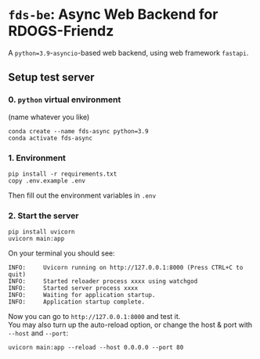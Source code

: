 # `fds-be`: Async Web Backend for RDOGS-Friendz

A `python=3.9`-`asyncio`-based web backend, using web framework `fastapi`.

## Setup test server

### 0. `python` virtual environment
(name whatever you like)
```shell
conda create --name fds-async python=3.9
conda activate fds-async
```

### 1. Environment
```shell
pip install -r requirements.txt
copy .env.example .env
```

Then fill out the environment variables in `.env`
### 2. Start the server

```shell
pip install uvicorn
uvicorn main:app
```

On your terminal you should see:

```
INFO:     Uvicorn running on http://127.0.0.1:8000 (Press CTRL+C to quit)
INFO:     Started reloader process xxxx using watchgod
INFO:     Started server process xxxx
INFO:     Waiting for application startup.
INFO:     Application startup complete.
```
Now you can go to `http://127.0.0.1:8000` and test it.  
You may also turn up the auto-reload option, or change the host & port with `--host` and `--port`:
```shell
uvicorn main:app --reload --host 0.0.0.0 --port 80